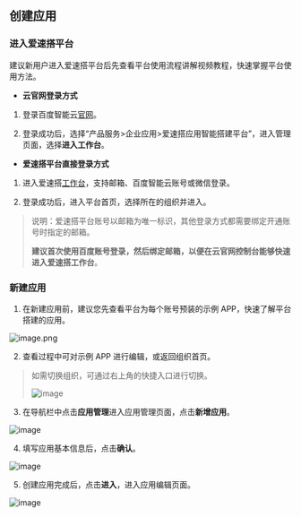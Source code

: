 ## 创建应用

### 进入爱速搭平台

建议新用户进入爱速搭平台后先查看平台使用流程讲解视频教程，快速掌握平台使用方法。

- **云官网登录方式**

1. 登录百度智能云[官网](https://cloud.baidu.com)。

2. 登录成功后，选择“产品服务>企业应用>爱速搭应用智能搭建平台”，进入管理页面，选择**进入工作台**。

- **爱速搭平台直接登录方式**

1. 进入爱速搭[工作台](https://suda.bce.baidu.com)，支持邮箱、百度智能云账号或微信登录。

2. 登录成功后，进入平台首页，选择所在的组织并进入。

> 说明：爱速搭平台账号以邮箱为唯一标识，其他登录方式都需要绑定开通账号时指定的邮箱。
>
> **建议首次使用百度账号登录，然后绑定邮箱，以便在云官网控制台能够快速进入爱速搭工作台**。

### 新建应用

1. 在新建应用前，建议您先查看平台为每个账号预装的示例 APP，快速了解平台搭建的应用。

![image.png](../../staic/img/快速入门/创建应用/image_db2ffde.png)

2. 查看过程中可对示例 APP 进行编辑，或返回组织首页。

> 如需切换组织，可通过右上角的快捷入口进行切换。
>
> ![image](../../staic/img/快速入门/创建应用/11257b3ef5e004bad86b34ada4a9b61d.png)

3. 在导航栏中点击**应用管理**进入应用管理页面，点击**新增应用**。

![image](../../staic/img/快速入门/创建应用/c1f50ba634a184b0c8235e52025097fa.png)

4. 填写应用基本信息后，点击**确认**。

![image](../../staic/img/快速入门/创建应用/2b9238262ee3cecbb0e15ec96637f44a.png)

5. 创建应用完成后，点击**进入**，进入应用编辑页面。

![image](../../staic/img/快速入门/创建应用/51d16b9e31f63b4fc48746da09ada5af.png)
